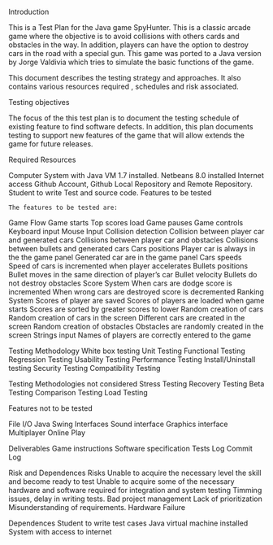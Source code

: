 Introduction

This is a Test Plan for the Java game SpyHunter. This is a classic arcade game where the objective is to avoid collisions with others cards and obstacles in the way. In addition, players can have the option to destroy cars in the road with a special gun. 
This game was ported to a Java version by Jorge Valdivia which tries to simulate the basic functions of the game.

This document describes the testing strategy and approaches. It also contains various resources required , schedules and risk associated.

Testing objectives

The focus of the this test plan is to document the testing schedule of existing feature to find software defects. In addition, this plan documents testing to support new features of the game that will allow extends the game for future releases. 

Required Resources 

Computer System with Java VM 1.7 installed.
Netbeans 8.0 installed
Internet access
Github Account, Github Local Repository and Remote Repository.
Student to write Test and source code.
Features to be tested 
	
	The features to be tested are:
Game Flow
Game starts
Top scores load
Game pauses
Game controls
Keyboard input
Mouse Input
Collision detection
Collision between player car and generated cars
Collisions between player car and obstacles
Collisions between bullets and generated cars
Cars positions
Player car is always in the the game panel
Generated car are in the game panel
Cars speeds
Speed of cars is incremented when player accelerates
Bullets positions
Bullet moves in the same direction of player’s car 
Bullet velocity
Bullets do not destroy obstacles
Score System
When cars are dodge score is incremented
When wrong cars are destroyed score is decremented
Ranking System
Scores of player are saved
Scores of players are loaded when game starts
Scores are sorted by greater scores to lower
Random creation of cars
Random creation of cars in the screen
Different cars are created in the screen
Random creation of obstacles
Obstacles are randomly created in the screen
Strings input
Names of players are correctly entered to the game

Testing Methodology
	White box testing
	Unit Testing
	Functional Testing
	Regression Testing
	Usability Testing
	Performance Testing
	Install/Uninstall testing
	Security Testing
	Compatibility Testing

Testing Methodologies not considered
Stress Testing
Recovery Testing
Beta Testing
Comparison Testing
Load Testing

Features not to be tested
	
File I/O
	Java Swing Interfaces
	Sound interface
	Graphics interface
	Multiplayer
	Online Play

Deliverables
	Game instructions
	Software specification
	Tests Log
	Commit Log

Risk and Dependences
Risks
Unable to acquire the necessary level the skill and become ready to test
Unable to acquire some of the necessary hardware and software required for integration and system testing
Timming issues, delay in writing tests. 
Bad project management 
Lack of prioritization
Misunderstanding of requirements.
Hardware Failure 

Dependences
Student to write test cases
Java virtual machine installed
System with access to internet


